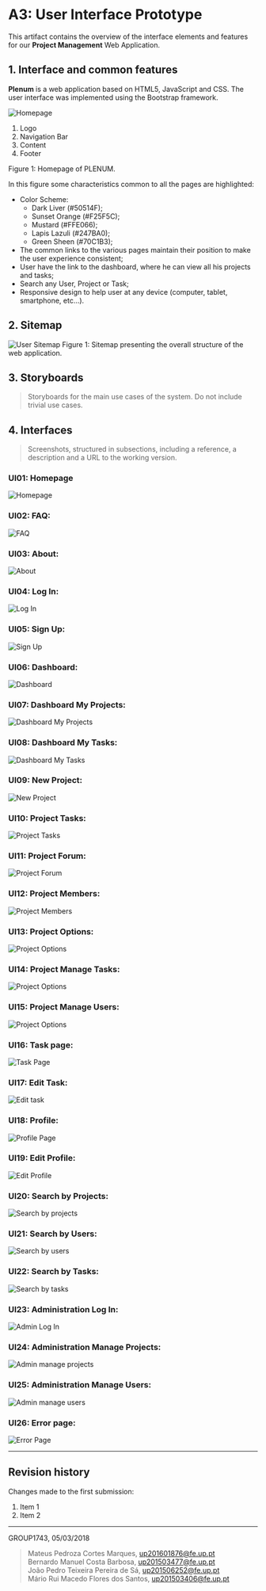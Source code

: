 # A3: User Interface Prototype

This artifact contains the overview of the interface elements and features for our **Project Management** Web Application.

## 1. Interface and common features

**Plenum** is a web application based on HTML5, JavaScript and CSS. The user interface was implemented using the Bootstrap framework.

<img src="/design/images_pages/Home_numbers.png" title="Homepage">

1.  Logo
2.  Navigation Bar
3.  Content
4.  Footer

Figure 1: Homepage of PLENUM.

In this figure some characteristics common to all the pages are highlighted:
- Color Scheme:
  - Dark Liver (#50514F);
  - Sunset Orange (#F25F5C);
  - Mustard (#FFE066);
  - Lapis Lazuli (#247BA0);
  - Green Sheen (#70C1B3);
- The common links to the various pages maintain their position to make the user experience consistent;
- User have the link to the dashboard, where he can view all his projects and tasks;
- Search any User, Project or Task;
- Responsive design to help user at any device (computer, tablet, smartphone, etc...).

## 2. Sitemap

<img src="images/Sitemap.png" title="User Sitemap">
Figure 1: Sitemap presenting the overall structure of the web application.

## 3. Storyboards

> Storyboards for the main use cases of the system.
> Do not include trivial use cases.

## 4. Interfaces

> Screenshots, structured in subsections, including a reference, a description and a URL to the working version.

### UI01: Homepage
<img src="images/Interface/UI01_Homepage.png" title="Homepage">

### UI02: FAQ:
<img src="images/Interface/UI02_FAQ.png" title="FAQ">

### UI03: About:
<img src="images/Interface/UI03_About.png" title="About">

### UI04: Log In:
<img src="images/Interface/UI05_Login.png" title="Log In">

### UI05: Sign Up:
<img src="images/Interface/UI05_Sign Up.png" title="Sign Up">

### UI06: Dashboard:
<img src="images/Interface/UI06_Dashboard.png" title="Dashboard">

### UI07: Dashboard My Projects:
<img src="images/Interface/UI07_Dashboard_projects.png" title="Dashboard My Projects">

### UI08: Dashboard My Tasks:
<img src="images/Interface/UI08_Dashboard_tasks.png" title="Dashboard My Tasks">

### UI09: New Project:
<img src="images/Interface/UI09_New_project.png" title="New Project">

### UI10: Project Tasks:
<img src="images/Interface/UI10_Project_tasks.png" title="Project Tasks">

### UI11: Project Forum:
<img src="images/Interface/UI11_Project_forum.png" title="Project Forum">

### UI12: Project Members:
<img src="images/Interface/UI12_Project_members.png" title="Project Members">

### UI13: Project Options:
<img src="images/Interface/UI13_Project_options.png" title="Project Options">

### UI14: Project Manage Tasks:
<img src="images/Interface/UI14_Project_manage_tasks.png" title="Project Options">

### UI15: Project Manage Users:
<img src="images/Interface/UI15_Project_manage_users.png" title="Project Options">

### UI16: Task page:
<img src="images/Interface/UI16_Task.png" title="Task Page">

### UI17: Edit Task:
<img src="images/Interface/UI17_Edit_task.png" title="Edit task">

### UI18: Profile:
<img src="images/Interface/UI18_Profile.png" title="Profile Page">

### UI19: Edit Profile:
<img src="images/Interface/UI19_Edit_profile.png" title="Edit Profile">

### UI20: Search by Projects:
<img src="images/Interface/UI20_Search_projects.png" title="Search by projects">

### UI21: Search by Users:
<img src="images/Interface/UI21_Search_users.png" title="Search by users">

### UI22: Search by Tasks:
<img src="images/Interface/UI22_Search_tasks.png" title="Search by tasks">

### UI23: Administration Log In:
<img src="images/Interface/UI23_Admin_log_in.png" title="Admin Log In">

### UI24: Administration Manage Projects:
<img src="images/Interface/UI24_Admin_projects.png" title="Admin manage projects">

### UI25: Administration Manage Users:
<img src="images/Interface/UI25_Admin_users.png" title="Admin manage users">

### UI26: Error page:
<img src="images/Interface/UI26_Error.png" title="Error Page">



***

## Revision history

Changes made to the first submission:
1. Item 1
1. Item 2

***

GROUP1743, 05/03/2018

> Mateus Pedroza Cortes Marques, up201601876@fe.up.pt   
> Bernardo Manuel Costa Barbosa, up201503477@fe.up.pt   
> João Pedro Teixeira Pereira de Sá, up201506252@fe.up.pt   
> Mário Rui Macedo Flores dos Santos, up201503406@fe.up.pt  
